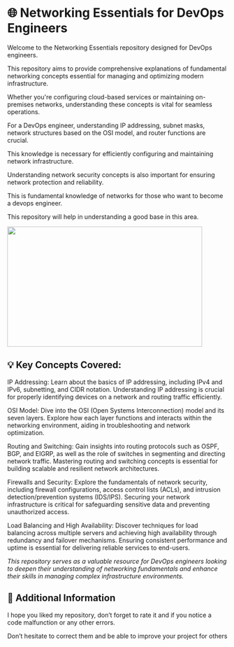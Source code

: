# 🌐 Networking Essentials for DevOps Engineers


Welcome to the Networking Essentials repository designed for DevOps engineers.

This repository aims to provide comprehensive explanations of fundamental networking concepts essential for managing and optimizing modern infrastructure.

Whether you're configuring cloud-based services or maintaining on-premises networks, understanding these concepts is vital for seamless operations.

For a DevOps engineer, understanding IP addressing, subnet masks, network structures based on the OSI model, and router functions are crucial.

This knowledge is necessary for efficiently configuring and maintaining network infrastructure.

Understanding network security concepts is also important for ensuring network protection and reliability.

This is fundamental knowledge of networks for those who want to become a devops engineer.

This repository will help in understanding a good base in this area.


<p><img src="https://www.simplilearn.com/ice9/free_resources_article_thumb/Types_of_Networks_1.png" style="height:275px; width:446px" /></p>

## 💡 Key Concepts Covered:

IP Addressing: Learn about the basics of IP addressing, including IPv4 and IPv6, subnetting, and CIDR notation. Understanding IP addressing is crucial for properly identifying devices on a network and routing traffic efficiently.

OSI Model: Dive into the OSI (Open Systems Interconnection) model and its seven layers. Explore how each layer functions and interacts within the networking environment, aiding in troubleshooting and network optimization.

Routing and Switching: Gain insights into routing protocols such as OSPF, BGP, and EIGRP, as well as the role of switches in segmenting and directing network traffic. Mastering routing and switching concepts is essential for building scalable and resilient network architectures.

Firewalls and Security: Explore the fundamentals of network security, including firewall configurations, access control lists (ACLs), and intrusion detection/prevention systems (IDS/IPS). Securing your network infrastructure is critical for safeguarding sensitive data and preventing unauthorized access.

Load Balancing and High Availability: Discover techniques for load balancing across multiple servers and achieving high availability through redundancy and failover mechanisms. Ensuring consistent performance and uptime is essential for delivering reliable services to end-users.

*This repository serves as a valuable resource for DevOps engineers looking to deepen their understanding of networking fundamentals and enhance their skills in managing complex infrastructure environments.*


## 📢 Additional Information

I hope you liked my repository, don’t forget to rate it and if you notice a code malfunction or any other errors.

Don’t hesitate to correct them and be able to improve your project for others
